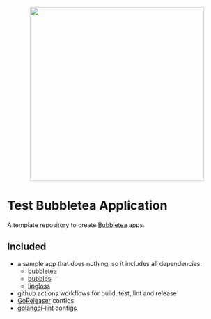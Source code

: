<p align="center">
  <img width="400" height="400" src="https://github.com/willis81808/bubbletea-test-app/raw/main/images/C9s_circle.png">
</p>


# Test Bubbletea Application

A template repository to create [Bubbletea][bubbletea] apps.
## Included

- a sample app that does nothing, so it includes all dependencies:
	- [bubbletea][]
	- [bubbles][]
	- [lipgloss][]
- github actions workflows for build, test, lint and release
- [GoReleaser][goreleaser] configs
- [golangci-lint][lint] configs

[bubbletea]: https://github.com/charmbracelet/bubbletea
[bubbles]: https://github.com/charmbracelet/bubbles
[lipgloss]: https://github.com/charmbracelet/lipgloss
[goreleaser]: https://goreleaser.com
[lint]: https://golangci-lint.run
